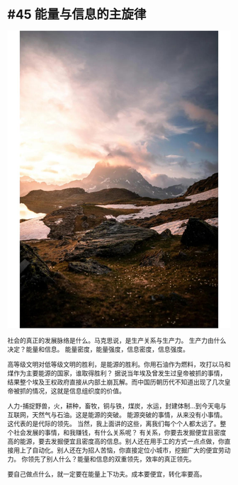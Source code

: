 # #45 能量与信息的主旋律

 ![](img/80a6f439-76f8-469c-9487-e815187267ed.jpg)
 
社会的真正的发展脉络是什么。马克思说，是生产关系与生产力。
生产力由什么决定？能量和信息。
能量密度，能量强度，信息密度，信息强度。

高等级文明对低等级文明的胜利，是能源的胜利。你用石油作为燃料，攻打以马和煤作为主要能源的国家，谁取得胜利？
据说当年埃及曾发生过皇帝被抓的事情，结果整个埃及王权政府直接从内部土崩瓦解。而中国历朝历代不知道出现了几次皇帝被抓的情况，这就是信息组织度的价值。

人力-捕捉野兽，火，耕种，畜牧，铜与铁，煤炭，水运，封建体制...到今天电与互联网，天然气与石油。这是能源的突破。
能源突破的事情，从来没有小事情。这代表的是代际的领先。
当然，我上面讲的这些，离我们每个个人都太远了。整个社会发展的事情，和我赚钱，有什么关系呢？
有关系，你要去发掘便宜且密度高的能源，要去发掘便宜且密度高的信息。别人还在用手工的方式一点点做，你直接用上了自动化。别人还在为招人苦恼，你直接定位小城市，挖掘广大的便宜劳动力。
你领先了别人什么？能量和信息的双重领先，效率的真正领先。

要自己做点什么，就一定要在能量上下功夫。成本要便宜，转化率要高。